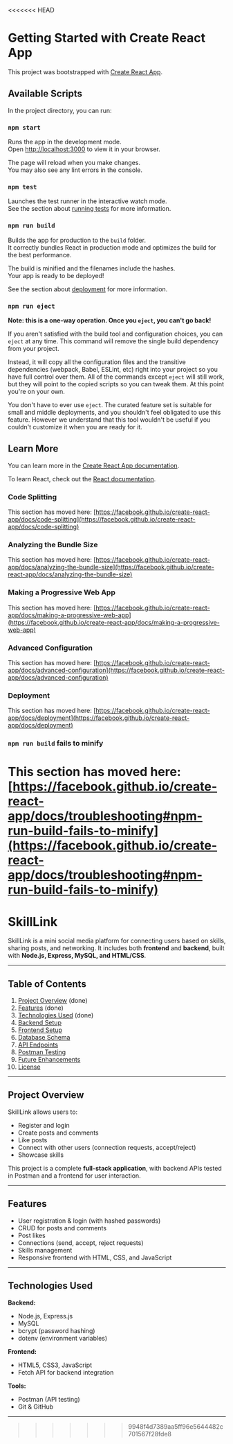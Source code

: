 <<<<<<< HEAD
# Getting Started with Create React App

This project was bootstrapped with [Create React App](https://github.com/facebook/create-react-app).

## Available Scripts

In the project directory, you can run:

### `npm start`

Runs the app in the development mode.\
Open [http://localhost:3000](http://localhost:3000) to view it in your browser.

The page will reload when you make changes.\
You may also see any lint errors in the console.

### `npm test`

Launches the test runner in the interactive watch mode.\
See the section about [running tests](https://facebook.github.io/create-react-app/docs/running-tests) for more information.

### `npm run build`

Builds the app for production to the `build` folder.\
It correctly bundles React in production mode and optimizes the build for the best performance.

The build is minified and the filenames include the hashes.\
Your app is ready to be deployed!

See the section about [deployment](https://facebook.github.io/create-react-app/docs/deployment) for more information.

### `npm run eject`

**Note: this is a one-way operation. Once you `eject`, you can't go back!**

If you aren't satisfied with the build tool and configuration choices, you can `eject` at any time. This command will remove the single build dependency from your project.

Instead, it will copy all the configuration files and the transitive dependencies (webpack, Babel, ESLint, etc) right into your project so you have full control over them. All of the commands except `eject` will still work, but they will point to the copied scripts so you can tweak them. At this point you're on your own.

You don't have to ever use `eject`. The curated feature set is suitable for small and middle deployments, and you shouldn't feel obligated to use this feature. However we understand that this tool wouldn't be useful if you couldn't customize it when you are ready for it.

## Learn More

You can learn more in the [Create React App documentation](https://facebook.github.io/create-react-app/docs/getting-started).

To learn React, check out the [React documentation](https://reactjs.org/).

### Code Splitting

This section has moved here: [https://facebook.github.io/create-react-app/docs/code-splitting](https://facebook.github.io/create-react-app/docs/code-splitting)

### Analyzing the Bundle Size

This section has moved here: [https://facebook.github.io/create-react-app/docs/analyzing-the-bundle-size](https://facebook.github.io/create-react-app/docs/analyzing-the-bundle-size)

### Making a Progressive Web App

This section has moved here: [https://facebook.github.io/create-react-app/docs/making-a-progressive-web-app](https://facebook.github.io/create-react-app/docs/making-a-progressive-web-app)

### Advanced Configuration

This section has moved here: [https://facebook.github.io/create-react-app/docs/advanced-configuration](https://facebook.github.io/create-react-app/docs/advanced-configuration)

### Deployment

This section has moved here: [https://facebook.github.io/create-react-app/docs/deployment](https://facebook.github.io/create-react-app/docs/deployment)

### `npm run build` fails to minify

This section has moved here: [https://facebook.github.io/create-react-app/docs/troubleshooting#npm-run-build-fails-to-minify](https://facebook.github.io/create-react-app/docs/troubleshooting#npm-run-build-fails-to-minify)
=======
# SkillLink

SkillLink is a mini social media platform for connecting users based on skills, sharing posts, and networking. It includes both **frontend** and **backend**, built with **Node.js, Express, MySQL, and HTML/CSS**.  

---

## **Table of Contents**

1. [Project Overview](#project-overview)                   (done)
2. [Features](#features)                                   (done)
3. [Technologies Used](#technologies-used)                 (done)
4. [Backend Setup](#backend-setup)                         
5. [Frontend Setup](#frontend-setup)  
6. [Database Schema](#database-schema)  
7. [API Endpoints](#api-endpoints)  
8. [Postman Testing](#postman-testing)  
9. [Future Enhancements](#future-enhancements)  
10. [License](#license)  

---

## **Project Overview**

SkillLink allows users to:  

- Register and login  
- Create posts and comments  
- Like posts  
- Connect with other users (connection requests, accept/reject)  
- Showcase skills  

This project is a complete **full-stack application**, with backend APIs tested in Postman and a frontend for user interaction.  

---

## **Features**

- User registration & login (with hashed passwords)  
- CRUD for posts and comments  
- Post likes  
- Connections (send, accept, reject requests)  
- Skills management  
- Responsive frontend with HTML, CSS, and JavaScript  

---

## **Technologies Used**

**Backend:**  
- Node.js, Express.js  
- MySQL  
- bcrypt (password hashing)  
- dotenv (environment variables)  

**Frontend:**  
- HTML5, CSS3, JavaScript  
- Fetch API for backend integration  

**Tools:**  
- Postman (API testing)  
- Git & GitHub  

---
>>>>>>> 9948f4d7389aa5ff96e5644482c701567f28fde8
